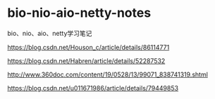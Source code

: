 # bio-nio-aio-netty-notes
bio、nio、aio、netty学习笔记

https://blog.csdn.net/Houson_c/article/details/86114771

https://blog.csdn.net/Habren/article/details/52287532

http://www.360doc.com/content/19/0528/13/99071_838741319.shtml

https://blog.csdn.net/u011671986/article/details/79449853
